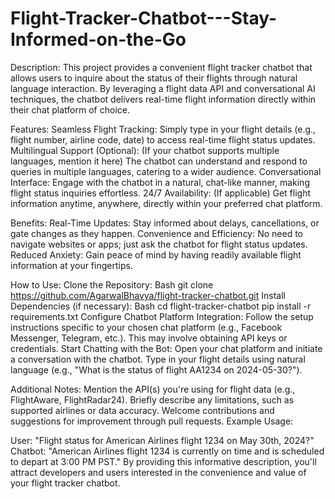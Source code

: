 # Flight-Tracker-Chatbot---Stay-Informed-on-the-Go
Description:
This project provides a convenient flight tracker chatbot that allows users to inquire about the status of their flights through natural language interaction. By leveraging a flight data API and conversational AI techniques, the chatbot delivers real-time flight information directly within their chat platform of choice.

Features:
Seamless Flight Tracking: Simply type in your flight details (e.g., flight number, airline code, date) to access real-time flight status updates.
Multilingual Support (Optional): (If your chatbot supports multiple languages, mention it here) The chatbot can understand and respond to queries in multiple languages, catering to a wider audience.
Conversational Interface: Engage with the chatbot in a natural, chat-like manner, making flight status inquiries effortless.
24/7 Availability: (If applicable) Get flight information anytime, anywhere, directly within your preferred chat platform.

Benefits:
Real-Time Updates: Stay informed about delays, cancellations, or gate changes as they happen.
Convenience and Efficiency: No need to navigate websites or apps; just ask the chatbot for flight status updates.
Reduced Anxiety: Gain peace of mind by having readily available flight information at your fingertips.

How to Use:
Clone the Repository:
Bash git clone https://github.com/AgarwalBhavya/flight-tracker-chatbot.git
Install Dependencies (if necessary):
Bash cd flight-tracker-chatbot
pip install -r requirements.txt
Configure Chatbot Platform Integration:
Follow the setup instructions specific to your chosen chat platform (e.g., Facebook Messenger, Telegram, etc.). This may involve obtaining API keys or credentials.
Start Chatting with the Bot:
Open your chat platform and initiate a conversation with the chatbot.
Type in your flight details using natural language (e.g., "What is the status of flight AA1234 on 2024-05-30?").

Additional Notes:
Mention the API(s) you're using for flight data (e.g., FlightAware, FlightRadar24).
Briefly describe any limitations, such as supported airlines or data accuracy.
Welcome contributions and suggestions for improvement through pull requests.
Example Usage:

User: "Flight status for American Airlines flight 1234 on May 30th, 2024?"
Chatbot: "American Airlines flight 1234 is currently on time and is scheduled to depart at 3:00 PM PST."
By providing this informative description, you'll attract developers and users interested in the convenience and value of your flight tracker chatbot.
